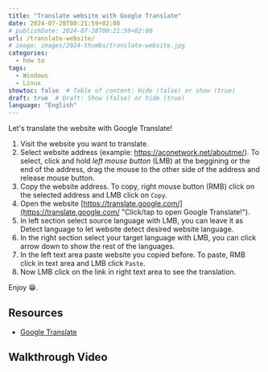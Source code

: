 ```yaml
---
title: "Translate website with Google Translate"
date: 2024-07-28T00:21:59+02:00
# publishDate: 2024-07-28T00:21:59+02:00
url: /translate-website/
# image: images/2024-thumbs/translate-website.jpg
categories: 
  - how to
tags: 
  - Windows
  - Linux
showtoc: false  # Table of content: Hide (false) or show (true)
draft: true  # Draft: Show (false) or hide (true)
language: "English"
---
```


Let's translate the website with Google Translate!

1. Visit the website you want to translate.
2. Select website address (example: https://aconetwork.net/aboutme/). To select, click and hold *left mouse button* (LMB) at the beggining or the end of the address, drag the mouse to the other side of the address and release mouse button.
3. Copy the website address. To copy, right mouse button (RMB) click on the selected address and LMB click on `Copy`.
4. Open the website [https://translate.google.com/](https://translate.google.com/ "Click/tap to open Google Translate!").
5. In left section select source language with LMB, you can leave it as Detect language to let website detect desired website language.
6. In the right section select your target language with LMB, you can click arrow down to show the rest of the languages.
7. In the left text area paste website you copied before. To paste, RMB click in text area and LMB click `Paste`.
8. Now LMB click on the link in right text area to see the translation.

Enjoy 😁.

## Resources

- [Google Translate](https://translate.google.com/ "Click/tap to open Google Translate!")

## Walkthrough Video
<!--
{{< youtube "" >}}
-->